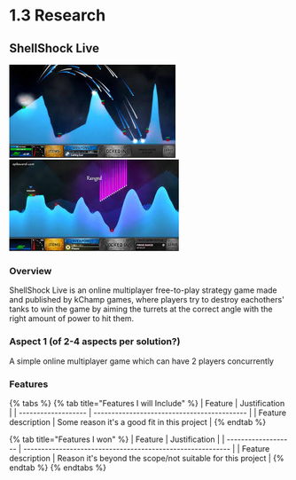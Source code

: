 # 1.3 Research

## ShellShock Live

![](<../.gitbook/assets/image (1).png>)![](../.gitbook/assets/image.png)

### Overview

ShellShock Live is an online multiplayer free-to-play strategy game made and published by kChamp games, where players try to destroy eachothers' tanks to win the game by aiming the turrets at the correct angle with the right amount of power to hit them.

### Aspect 1 (of 2-4 aspects per solution?)

A simple online multiplayer game which can have 2 players concurrently

### Features

{% tabs %}
{% tab title="Features I will Include" %}
| Feature             | Justification                               |
| ------------------- | ------------------------------------------- |
| Feature description | Some reason it's a good fit in this project |
{% endtab %}

{% tab title="Features I won" %}
| Feature             | Justification                                              |
| ------------------- | ---------------------------------------------------------- |
| Feature description | Reason it's beyond the scope/not suitable for this project |
{% endtab %}
{% endtabs %}
